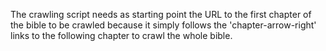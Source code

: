 The crawling script needs as starting point the URL to the first chapter
of the bible to be crawled because it simply follows the 'chapter-arrow-right'
links to the following chapter to crawl the whole bible.

